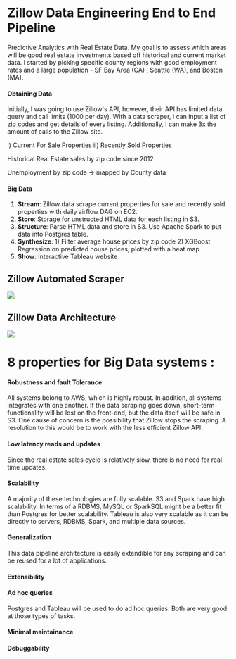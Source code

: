# Zillow Data Engineering End to End Pipeline
Predictive Analytics with Real Estate Data. My goal is to assess which areas will be good real estate investments based off historical and current market data. I started by picking specific county regions with good employment rates and a large population - SF Bay Area (CA) , Seattle (WA), and Boston (MA).

#### Obtaining Data
Initially, I was going to use Zillow's API, however, their API has limited data query and call limits (1000 per day). With a data scraper, I can input a list of zip codes and get details of every listing. Additionally, I can make 3x the amount of calls to the Zillow site.

i) Current For Sale Properties
ii) Recently Sold Properties

Historical Real Estate sales by zip code since 2012

Unemployment by zip code -> mapped by County data

#### Big Data
   1. **Stream**: Zillow data scrape current properties for sale and recently sold properties with daily airflow DAG on EC2.
   2. **Store**: Storage for unstructed HTML data for each listing in S3.
   3. **Structure**: Parse HTML data and store in S3. Use Apache Spark to put data into Postgres table.
   4. **Synthesize**: 1) Filter average house prices by zip code 2) XGBoost Regression on predicted house prices, plotted with a heat map
   5. **Show**: Interactive Tableau website

## Zillow Automated Scraper
![](https://i.imgur.com/E6RI8Hm.gif)

## Zillow Data Architecture
![](https://i.imgur.com/bLuGWMj.png)

# 8 properties for Big Data systems :
#### Robustness and fault Tolerance
All systems belong to AWS, which is highly robust. In addition, all systems integrates with one another. If the data scraping goes down, short-term functionality will be lost on the front-end, but the data itself will be safe in S3. One cause of concern is the possibility that Zillow stops the scraping. A resolution to this would be to work with the less efficient Zillow API.

#### Low latency reads and updates
Since the real estate sales cycle is relatively slow, there is no need for real time updates. 

#### Scalability
A majority of these technologies are fully scalable.
S3 and Spark have high scalability. 
In terms of a RDBMS, MySQL or SparkSQL might be a better fit than Postgres for better scalability.
Tableau is also very scalable as it can be directly to servers, RDBMS, Spark, and multiple data sources.

#### Generalization
This data pipeline architecture is easily extendible for any scraping and can be reused for a lot of applications.

#### Extensibility


#### Ad hoc queries
Postgres and Tableau will be used to do ad hoc queries. Both are very good at those types of tasks.

#### Minimal maintainance



#### Debuggability

